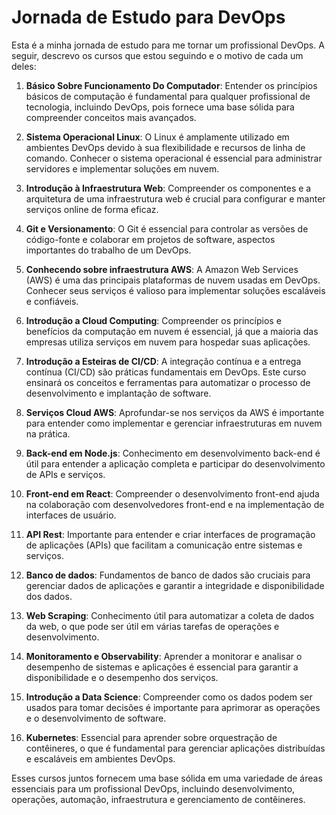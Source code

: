 # Jornada de Estudo para DevOps

Esta é a minha jornada de estudo para me tornar um profissional DevOps. A seguir, descrevo os cursos que estou seguindo e o motivo de cada um deles:

1. **Básico Sobre Funcionamento Do Computador**: Entender os princípios básicos de computação é fundamental para qualquer profissional de tecnologia, incluindo DevOps, pois fornece uma base sólida para compreender conceitos mais avançados.

2. **Sistema Operacional Linux**: O Linux é amplamente utilizado em ambientes DevOps devido à sua flexibilidade e recursos de linha de comando. Conhecer o sistema operacional é essencial para administrar servidores e implementar soluções em nuvem.

3. **Introdução à Infraestrutura Web**: Compreender os componentes e a arquitetura de uma infraestrutura web é crucial para configurar e manter serviços online de forma eficaz.

4. **Git e Versionamento**: O Git é essencial para controlar as versões de código-fonte e colaborar em projetos de software, aspectos importantes do trabalho de um DevOps.

5. **Conhecendo sobre infraestrutura AWS**: A Amazon Web Services (AWS) é uma das principais plataformas de nuvem usadas em DevOps. Conhecer seus serviços é valioso para implementar soluções escaláveis e confiáveis.

6. **Introdução a Cloud Computing**: Compreender os princípios e benefícios da computação em nuvem é essencial, já que a maioria das empresas utiliza serviços em nuvem para hospedar suas aplicações.

7. **Introdução a Esteiras de CI/CD**: A integração contínua e a entrega contínua (CI/CD) são práticas fundamentais em DevOps. Este curso ensinará os conceitos e ferramentas para automatizar o processo de desenvolvimento e implantação de software.

8. **Serviços Cloud AWS**: Aprofundar-se nos serviços da AWS é importante para entender como implementar e gerenciar infraestruturas em nuvem na prática.

9. **Back-end em Node.js**: Conhecimento em desenvolvimento back-end é útil para entender a aplicação completa e participar do desenvolvimento de APIs e serviços.

10. **Front-end em React**: Compreender o desenvolvimento front-end ajuda na colaboração com desenvolvedores front-end e na implementação de interfaces de usuário.

11. **API Rest**: Importante para entender e criar interfaces de programação de aplicações (APIs) que facilitam a comunicação entre sistemas e serviços.

12. **Banco de dados**: Fundamentos de banco de dados são cruciais para gerenciar dados de aplicações e garantir a integridade e disponibilidade dos dados.

13. **Web Scraping**: Conhecimento útil para automatizar a coleta de dados da web, o que pode ser útil em várias tarefas de operações e desenvolvimento.

14. **Monitoramento e Observability**: Aprender a monitorar e analisar o desempenho de sistemas e aplicações é essencial para garantir a disponibilidade e o desempenho dos serviços.

15. **Introdução a Data Science**: Compreender como os dados podem ser usados para tomar decisões é importante para aprimorar as operações e o desenvolvimento de software.

16. **Kubernetes**: Essencial para aprender sobre orquestração de contêineres, o que é fundamental para gerenciar aplicações distribuídas e escaláveis em ambientes DevOps.

Esses cursos juntos fornecem uma base sólida em uma variedade de áreas essenciais para um profissional DevOps, incluindo desenvolvimento, operações, automação, infraestrutura e gerenciamento de contêineres.
